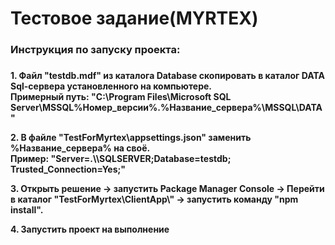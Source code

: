 <h1>Тестовое задание(MYRTEX)</h1>
<h3>Инструкция по запуску проекта:<h3>
<h4>
<p>
    1. Файл "testdb.mdf" из каталога Database скопировать в каталог DATA Sql-сервера  установленного на компьютере.
    <br>
    Примерный путь: "C:\Program Files\Microsoft SQL Server\MSSQL%Номер_версии%.%Название_сервера%\MSSQL\DATA"
</p>

<p>
    2. В файле "TestForMyrtex\appsettings.json" заменить %Название_сервера% на своё.<br> Пример: "Server=.\\SQLSERVER;Database=testdb; Trusted_Connection=Yes;"
</p>
<p>
    3. Открыть решение -> запустить Package Manager Console -> Перейти в каталог "TestForMyrtex\ClientApp\" -> запустить команду "npm install".
</p>
<p>
    4. Запустить проект на выполнение
</p>
</h4>
